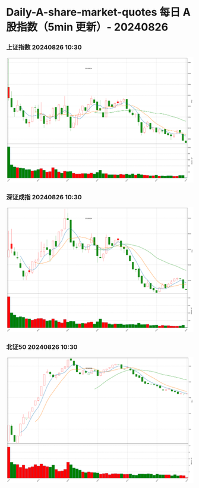 
# Daily-A-share-market-quotes 每日 A 股指数（5min 更新）- 20240826

### 上证指数 20240826 10:30
![](./fig/2024/8/20240826-sh000001.png)

### 深证成指 20240826 10:30
![](./fig/2024/8/20240826-sz399001.png)

### 北证50 20240826 10:30
![](./fig/2024/8/20240826-bj899050.png)
